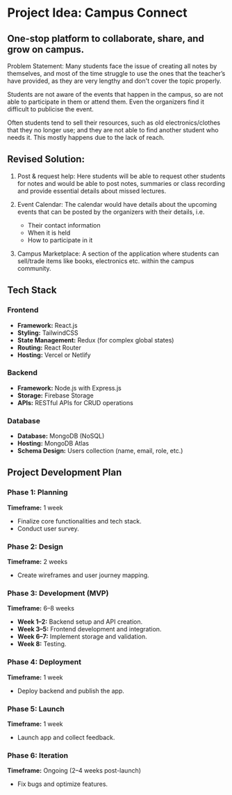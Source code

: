 # Project Idea: Campus Connect
## One-stop platform to collaborate, share, and grow on campus.

Problem Statement:
Many students face the issue of creating all notes by themselves, and most of the time struggle to use the ones that the teacher’s have provided, as they are very lengthy and don't cover the topic properly.

Students are not aware of the events that happen in the campus, so are not able to participate in them or attend them. Even the organizers find it difficult to publicise the event.

Often students tend to sell their resources, such as old electronics/clothes that they no longer use; and they are not able to find another student who needs it. This mostly happens due to the lack of reach.

## Revised Solution:
1. Post & request help: Here students will be able to request other students for notes and would be able to post notes, summaries or class recording and provide essential details about missed lectures.

2. Event Calendar: The calendar would have details about the upcoming events that can be posted by the organizers with their details, i.e.
    - Their contact information
    - When it is held
    - How to participate in it

3. Campus Marketplace: A section of the application where students can sell/trade items like books, electronics etc. within the campus community.


## Tech Stack

### Frontend
- **Framework:** React.js
- **Styling:** TailwindCSS
- **State Management:** Redux (for complex global states)
- **Routing:** React Router
- **Hosting:** Vercel or Netlify

### Backend
- **Framework:** Node.js with Express.js
- **Storage:** Firebase Storage
- **APIs:** RESTful APIs for CRUD operations

### Database
- **Database:** MongoDB (NoSQL)
- **Hosting:** MongoDB Atlas
- **Schema Design:** Users collection (name, email, role, etc.)

## Project Development Plan

### Phase 1: Planning
**Timeframe:** 1 week  
- Finalize core functionalities and tech stack.
- Conduct user survey.

### Phase 2: Design
**Timeframe:** 2 weeks  
- Create wireframes and user journey mapping.

### Phase 3: Development (MVP)
**Timeframe:** 6–8 weeks  
- **Week 1–2:** Backend setup and API creation.
- **Week 3–5:** Frontend development and integration.
- **Week 6–7:** Implement storage and validation.
- **Week 8:** Testing.

### Phase 4: Deployment
**Timeframe:** 1 week  
- Deploy backend and publish the app.

### Phase 5: Launch
**Timeframe:** 1 week  
- Launch app and collect feedback.

### Phase 6: Iteration
**Timeframe:** Ongoing (2–4 weeks post-launch)  
- Fix bugs and optimize features.
